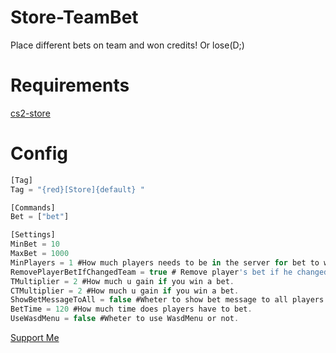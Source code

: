 # Store-TeamBet
Place different bets on team and won credits! Or lose(D;)
# Requirements
[cs2-store](https://github.com/schwarper/cs2-store)

# Config
```js
[Tag]
Tag = "{red}[Store]{default} "

[Commands]
Bet = ["bet"]

[Settings]
MinBet = 10
MaxBet = 1000
MinPlayers = 1 #How much players needs to be in the server for bet to work.
RemovePlayerBetIfChangedTeam = true # Remove player's bet if he changed teams.
TMultiplier = 2 #How much u gain if you win a bet.
CTMultiplier = 2 #How much u gain if you win a bet.
ShowBetMessageToAll = false #Wheter to show bet message to all players or not. 
BetTime = 120 #How much time does players have to bet.
UseWasdMenu = false #Wheter to use WasdMenu or not.

```
[Support Me](https://paypal.me/vxaero?country.x=RO&locale.x=en_US)
